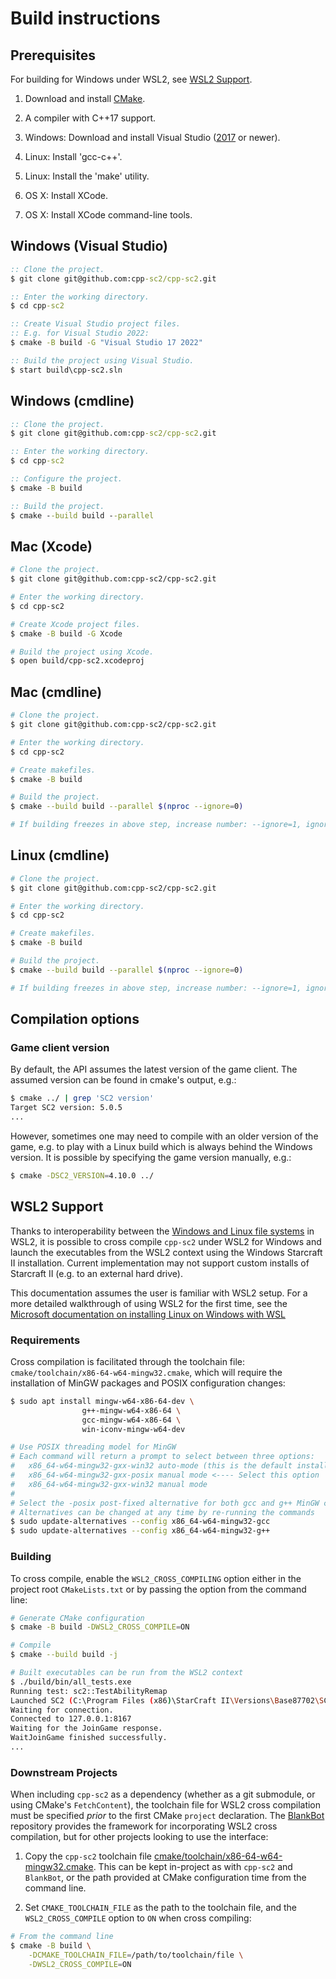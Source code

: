 # Build instructions

## Prerequisites

For building for Windows under WSL2, see [WSL2 Support](#wsl2-support).

1. Download and install [CMake](https://cmake.org/download/).

2. A compiler with C++17 support.

3. Windows: Download and install Visual Studio ([2017](https://www.visualstudio.com/downloads/) or newer).

4. Linux: Install 'gcc-c++'.

5. Linux: Install the 'make' utility.

6. OS X: Install XCode.

7. OS X: Install XCode command-line tools.

## Windows (Visual Studio)
```bat
:: Clone the project.
$ git clone git@github.com:cpp-sc2/cpp-sc2.git

:: Enter the working directory.
$ cd cpp-sc2

:: Create Visual Studio project files.
:: E.g. for Visual Studio 2022:
$ cmake -B build -G "Visual Studio 17 2022"

:: Build the project using Visual Studio.
$ start build\cpp-sc2.sln
```

## Windows (cmdline)
```bat
:: Clone the project.
$ git clone git@github.com:cpp-sc2/cpp-sc2.git

:: Enter the working directory.
$ cd cpp-sc2

:: Configure the project.
$ cmake -B build

:: Build the project.
$ cmake --build build --parallel
```

## Mac (Xcode)
```bash
# Clone the project.
$ git clone git@github.com:cpp-sc2/cpp-sc2.git

# Enter the working directory.
$ cd cpp-sc2

# Create Xcode project files.
$ cmake -B build -G Xcode

# Build the project using Xcode.
$ open build/cpp-sc2.xcodeproj
```

## Mac (cmdline)
```bash
# Clone the project.
$ git clone git@github.com:cpp-sc2/cpp-sc2.git

# Enter the working directory.
$ cd cpp-sc2

# Create makefiles.
$ cmake -B build

# Build the project.
$ cmake --build build --parallel $(nproc --ignore=0)

# If building freezes in above step, increase number: --ignore=1, ignore=2 ...
```

## Linux (cmdline)
```bash
# Clone the project.
$ git clone git@github.com:cpp-sc2/cpp-sc2.git

# Enter the working directory.
$ cd cpp-sc2

# Create makefiles.
$ cmake -B build

# Build the project.
$ cmake --build build --parallel $(nproc --ignore=0)

# If building freezes in above step, increase number: --ignore=1, ignore=2 ...
```

## Compilation options

### Game client version
By default, the API assumes the latest version of the game client. The assumed version can be found in cmake's output, e.g.:
```bash
$ cmake ../ | grep 'SC2 version'
Target SC2 version: 5.0.5
...
```

However, sometimes one may need to compile with an older version of the game, e.g. to play with a Linux build which is
always behind the Windows version. It is possible by specifying the game version manually, e.g.:
```bash
$ cmake -DSC2_VERSION=4.10.0 ../
```

## WSL2 Support

Thanks to interoperability between the [Windows and Linux file systems](https://docs.microsoft.com/en-us/windows/wsl/filesystems) in WSL2, it is possible to cross compile `cpp-sc2` under WSL2 for Windows and launch the executables from the WSL2 context using the Windows Starcraft II installation. Current implementation may not support custom installs of Starcraft II (e.g. to an external hard drive).

This documentation assumes the user is familiar with WSL2 setup. For a more detailed walkthrough of using WSL2 for the first time, see the [Microsoft documentation on installing Linux on Windows with WSL](https://docs.microsoft.com/en-us/windows/wsl/install)

### Requirements

Cross compilation is facilitated through the toolchain file: `cmake/toolchain/x86-64-w64-mingw32.cmake`, which will require the installation of MinGW packages and POSIX configuration changes:

```bash
$ sudo apt install mingw-w64-x86-64-dev \
                g++-mingw-w64-x86-64 \
                gcc-mingw-w64-x86-64 \
                win-iconv-mingw-w64-dev

# Use POSIX threading model for MinGW
# Each command will return a prompt to select between three options:
#   x86_64-w64-mingw32-gxx-win32 auto-mode (this is the default install behavior)
#   x86_64-w64-mingw32-gxx-posix manual mode <---- Select this option
#   x86_64-w64-mingw32-gxx-win32 manual mode
#
# Select the -posix post-fixed alternative for both gcc and g++ MinGW compilers
# Alternatives can be changed at any time by re-running the commands
$ sudo update-alternatives --config x86_64-w64-mingw32-gcc
$ sudo update-alternatives --config x86_64-w64-mingw32-g++
```

### Building

To cross compile, enable the `WSL2_CROSS_COMPILING` option either in the project root `CMakeLists.txt` or by passing the option from the command line:

```bash
# Generate CMake configuration
$ cmake -B build -DWSL2_CROSS_COMPILE=ON

# Compile
$ cmake --build build -j

# Built executables can be run from the WSL2 context
$ ./build/bin/all_tests.exe
Running test: sc2::TestAbilityRemap
Launched SC2 (C:\Program Files (x86)\StarCraft II\Versions\Base87702\SC2_x64.exe), PID: 35288
Waiting for connection.
Connected to 127.0.0.1:8167
Waiting for the JoinGame response.
WaitJoinGame finished successfully.
...
```

### Downstream Projects

When including `cpp-sc2` as a dependency (whether as a git submodule, or using CMake's `FetchContent`), the toolchain file for WSL2 cross compilation must be specified *prior* to the first CMake `project` declaration. The [BlankBot](https://github.com/cpp-sc2/blank-bot) repository provides the framework for incorporating WSL2 cross compilation, but for other projects looking to use the interface:

1. Copy the `cpp-sc2` toolchain file [cmake/toolchain/x86-64-w64-mingw32.cmake](https://github.com/cpp-sc2/cpp-sc2/blob/master/cmake/toolchain/x86-64-w64-mingw32.cmake). This can be kept in-project as with `cpp-sc2` and `BlankBot`, or the path provided at CMake configuration time from the command line.

2. Set `CMAKE_TOOLCHAIN_FILE` as the path to the toolchain file, and the `WSL2_CROSS_COMPILE` option to `ON` when cross compiling:

```bash
# From the command line
$ cmake -B build \
    -DCMAKE_TOOLCHAIN_FILE=/path/to/toolchain/file \
    -DWSL2_CROSS_COMPILE=ON
```

